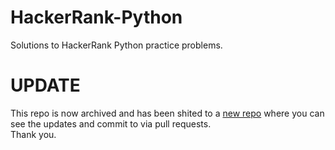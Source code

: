 # HackerRank-Python
Solutions to HackerRank Python practice problems.
# UPDATE
This repo is now archived and has been shited to a [new repo](https://github.com/HarshitRuwali/HackerRank-Solutions/tree/master/Python) where you can see the updates and commit to via pull requests.<br>
Thank you.

